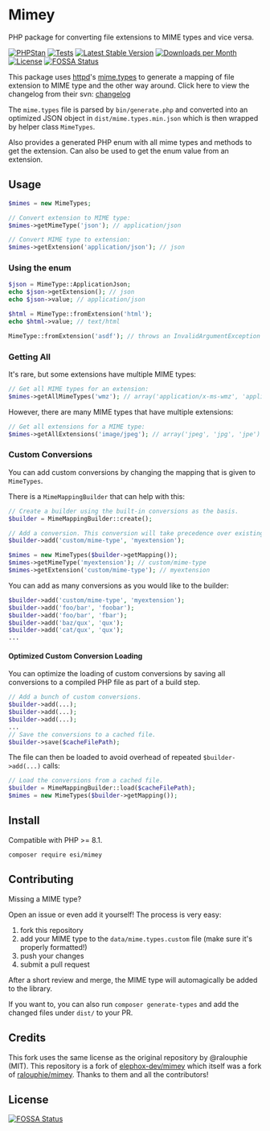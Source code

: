 Mimey
=====

PHP package for converting file extensions to MIME types and vice versa.

[![PHPStan](https://github.com/ericsizemore/mimey/actions/workflows/ci.yml/badge.svg)](https://github.com/ericsizemore/mimey/actions/workflows/ci.yml)
[![Tests](https://github.com/ericsizemore/mimey/actions/workflows/tests.yml/badge.svg)](https://github.com/ericsizemore/mimey/actions/workflows/tests.yml)
[![Latest Stable Version](https://img.shields.io/packagist/v/esi/mimey.svg)](https://packagist.org/packages/esi/mimey)
[![Downloads per Month](https://img.shields.io/packagist/dm/esi/mimey.svg)](https://packagist.org/packages/esi/mimey)
[![License](https://img.shields.io/packagist/l/esi/mimey.svg)](https://packagist.org/packages/esi/mimey)
[![FOSSA Status](https://app.fossa.com/api/projects/git%2Bgithub.com%2Fericsizemore%2Fmimey.svg?type=shield)](https://app.fossa.com/projects/git%2Bgithub.com%2Fericsizemore%2Fmimey?ref=badge_shield)

This package uses [httpd]'s [mime.types] to generate a mapping of file extension to MIME type and the other way around. Click here to view the changelog from their svn: [changelog]

The `mime.types` file is parsed by `bin/generate.php` and converted into an optimized JSON object in `dist/mime.types.min.json`
which is then wrapped by helper class `MimeTypes`.

Also provides a generated PHP enum with all mime types and methods to get the extension.
Can also be used to get the enum value from an extension.

[httpd]: https://httpd.apache.org/docs/current/programs/httpd.html
[mime.types]: https://svn.apache.org/repos/asf/httpd/httpd/trunk/docs/conf/mime.types
[changelog]: https://svn.apache.org/viewvc/httpd/httpd/trunk/docs/conf/mime.types?view=log

## Usage

```php
$mimes = new MimeTypes;

// Convert extension to MIME type:
$mimes->getMimeType('json'); // application/json

// Convert MIME type to extension:
$mimes->getExtension('application/json'); // json
```

### Using the enum

```php
$json = MimeType::ApplicationJson;
echo $json->getExtension(); // json
echo $json->value; // application/json

$html = MimeType::fromExtension('html');
echo $html->value; // text/html

MimeType::fromExtension('asdf'); // throws an InvalidArgumentException if the extension cannot be found
```

### Getting All

It's rare, but some extensions have multiple MIME types:

```php
// Get all MIME types for an extension:
$mimes->getAllMimeTypes('wmz'); // array('application/x-ms-wmz', 'application/x-msmetafile')
```

However, there are many MIME types that have multiple extensions:

```php
// Get all extensions for a MIME type:
$mimes->getAllExtensions('image/jpeg'); // array('jpeg', 'jpg', 'jpe')
```

### Custom Conversions

You can add custom conversions by changing the mapping that is given to `MimeTypes`.

There is a `MimeMappingBuilder` that can help with this:

```php
// Create a builder using the built-in conversions as the basis.
$builder = MimeMappingBuilder::create();

// Add a conversion. This conversion will take precedence over existing ones.
$builder->add('custom/mime-type', 'myextension');

$mimes = new MimeTypes($builder->getMapping());
$mimes->getMimeType('myextension'); // custom/mime-type
$mimes->getExtension('custom/mime-type'); // myextension
```

You can add as many conversions as you would like to the builder:

```php
$builder->add('custom/mime-type', 'myextension');
$builder->add('foo/bar', 'foobar');
$builder->add('foo/bar', 'fbar');
$builder->add('baz/qux', 'qux');
$builder->add('cat/qux', 'qux');
...
```

#### Optimized Custom Conversion Loading

You can optimize the loading of custom conversions by saving all conversions to a compiled PHP file as part of a build step.

```php
// Add a bunch of custom conversions.
$builder->add(...);
$builder->add(...);
$builder->add(...);
...
// Save the conversions to a cached file.
$builder->save($cacheFilePath);
```

The file can then be loaded to avoid overhead of repeated `$builder->add(...)` calls:

```php
// Load the conversions from a cached file.
$builder = MimeMappingBuilder::load($cacheFilePath);
$mimes = new MimeTypes($builder->getMapping());
```

## Install

Compatible with PHP >= 8.1.

```
composer require esi/mimey
```

## Contributing

Missing a MIME type?

Open an issue or even add it yourself! The process is very easy:

1. fork this repository
2. add your MIME type to the `data/mime.types.custom` file (make sure it's properly formatted!)
3. push your changes
4. submit a pull request

After a short review and merge, the MIME type will automagically be added to the library.

If you want to, you can also run `composer generate-types` and add the changed files under `dist/` to your PR.

## Credits

This fork uses the same license as the original repository by @ralouphie (MIT).
This repository is a fork of [elephox-dev/mimey](https://github.com/elephox-dev/mimey) which itself was a fork of [ralouphie/mimey](https://github.com/ralouphie/mimey).
Thanks to them and all the contributors!


## License
[![FOSSA Status](https://app.fossa.com/api/projects/git%2Bgithub.com%2Fericsizemore%2Fmimey.svg?type=large)](https://app.fossa.com/projects/git%2Bgithub.com%2Fericsizemore%2Fmimey?ref=badge_large)
